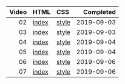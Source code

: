| Video | HTML                                             | CSS                                                  |  Completed |
| ----: | :----------------------------------------------- | :--------------------------------------------------- | ---------: |
|    02 | [index](./02-intro/index.html)                   | [style](./02-intro/style-TODD.css)                   | 2019-09-03 |
|    03 | [index](./03-flex-direction/index.html)          | [style](./03-flex-direction/style-TODD.css)          | 2019-09-03 |
|    04 | [index](./04-flex-direction/index.html)          | [style](./03-flex-direction/style-TODD.css)          | 2019-09-04 |
|    05 | [index](./05-ordering/index.html)                | [style](./05-ordering/style-TODD.css)                | 2019-09-04 |
|    06 | [index](./06-alignment-and-centering/index.html) | [style](./06-alignment-and-centering/style-TODD.css) | 2019-09-06 |
|    07 | [index](./06-alignment-and-centering/index.html) | [style](./06-alignment-and-centering/style-TODD.css) | 2019-09-06 |
